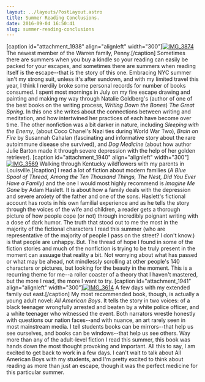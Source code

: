 ```yaml
---
layout: ../layouts/PostLayout.astro
title: Summer Reading Conclusions.
date: 2016-09-04 16:50:41
slug: summer-reading-conclusions
---
```


\[caption id="attachment\_1938" align="alignleft" width="300"\][![IMG_3874](http://akindoflibrary.com/wp-content/uploads/2016/08/IMG_3874-300x225.jpg)](http://akindoflibrary.com/wp-content/uploads/2016/08/IMG_3874.jpg) The newest member of the Warren family, Penny.\[/caption\] Sometimes there are summers when you buy a kindle so your reading can easily be packed for your escapes, and sometimes there are summers when reading itself is the escape--that is the story of this one. Embracing NYC summer isn't my strong suit, unless it's after sundown, and with my limited travel this year, I think I nerdily broke some personal records for number of books consumed. I spent most mornings in July on my fire escape drawing and painting and making my way through Natalie Goldberg's (author of one of the best books on the writing process, _Writing Down the Bones_) _The Great Spring_. In this one she writes about the connections between writing and meditation, and how intertwined her practices of each have become over time. The other nonfiction was a bit darker in nature, including _Sleeping with the Enemy_, (about Coco Chanel's Nazi ties during World War Two), _Brain on Fire_ by Susannah Cahalan (fascinating and informative story about the rare autoimmune disease she survived), and _Dog Medicine_ (about how author Julie Barton made it through severe depression with the help of her golden retriever). \[caption id="attachment\_1940" align="alignleft" width="300"\][![IMG_3569](http://akindoflibrary.com/wp-content/uploads/2016/08/IMG_3569-300x225.jpg)](http://akindoflibrary.com/wp-content/uploads/2016/08/IMG_3569.jpg) Walking through Kentucky wildflowers with my parents in Louisville.\[/caption\] I read a lot of fiction about modern families (_A Blue Spool of Thread, Among the Ten Thousand Things, The Nest, Did You Ever Have a Family)_ and the one I would most highly recommend is _Imagine Me Gone_ by Adam Haslett. It is about how a family deals with the depression and severe anxiety of the father and one of the sons. Haslett's fictional account has roots in his own familial experience and as he tells the story through the voices of the wife and children, a reader gets a thorough picture of how people cope (or not) through incredibly poignant writing with a dose of dark humor. The truth that stood out to me the most in the majority of the fictional characters I read this summer (who are representative of the majority of people I pass on the street? I don't know.) is that people are unhappy. But. The thread of hope I found in some of the fiction stories and much of the nonfiction is trying to be truly present in the moment can assuage that reality a bit. Not worrying about what has passed or what may be ahead, not mindlessly scrolling at other people's 140 characters or pictures, but looking for the beauty in the moment. This is a recurring theme for me--a roller coaster of a theory that I haven't mastered, but the more I read, the more I want to try. \[caption id="attachment\_1941" align="alignleft" width="300"\][![IMG_3614](http://akindoflibrary.com/wp-content/uploads/2016/08/IMG_3614-300x225.jpg)](http://akindoflibrary.com/wp-content/uploads/2016/08/IMG_3614.jpg) A few days with my extended family out east.\[/caption\] My most recommended book, though, is actually a young adult novel: _All American Boys_. It tells the story in two voices: of a black teenager wrongfully arrested and beaten by a white police officer, and a white teenager who witnessed the event. Both narrators wrestle honestly with questions our nation faces--and with nuance, an art rarely seen in most mainstream media. I tell students books can be mirrors--that help us see ourselves, and books can be windows--that help us see others. Way more than any of the adult-level fiction I read this summer, this book was hands down the most thought provoking and important. All this to say, I am excited to get back to work in a few days. I can't wait to talk about All American Boys with my students, and I'm pretty excited to think about reading as more than just an escape, though it was the perfect medicine for this particular summer.